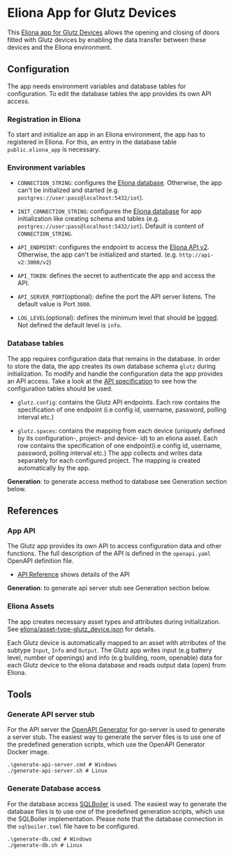 # Eliona App for Glutz Devices
  
This [Eliona app for Glutz Devices](https://github.com/eliona-smart-building-assistant/glutz-app) allows the opening and closing of doors fitted with Glutz devices by enabling the data transfer between these devices and the Eliona environment. 

## Configuration

The app needs environment variables and database tables for configuration. To edit the database tables the app provides its own API access.


### Registration in Eliona ###

To start and initialize an app in an Eliona environment, the app has to registered in Eliona. For this, an entry in the database table `public.eliona_app` is necessary.


### Environment variables

- `CONNECTION_STRING`: configures the [Eliona database](https://github.com/eliona-smart-building-assistant/go-eliona/tree/main/db). Otherwise, the app can't be initialized and started (e.g. `postgres://user:pass@localhost:5432/iot`).

- `INIT_CONNECTION_STRING`: configures the [Eliona database](https://github.com/eliona-smart-building-assistant/go-eliona/tree/main/db) for app initialization like creating schema and tables (e.g. `postgres://user:pass@localhost:5432/iot`). Default is content of `CONNECTION_STRING`.

- `API_ENDPOINT`:  configures the endpoint to access the [Eliona API v2](https://github.com/eliona-smart-building-assistant/eliona-api). Otherwise, the app can't be initialized and started. (e.g. `http://api-v2:3000/v2`)

- `API_TOKEN`: defines the secret to authenticate the app and access the API. 

- `API_SERVER_PORT`(optional): define the port the API server listens. The default value is Port `3000`. 

- `LOG_LEVEL`(optional): defines the minimum level that should be [logged](https://github.com/eliona-smart-building-assistant/go-utils/blob/main/log/README.md). Not defined the default level is `info`.

### Database tables ###

The app requires configuration data that remains in the database. In order to store the data, the app creates its own database schema `glutz` during initialization. To modify and handle the configuration data the app provides an API access. Take a look at the [API specification](https://github.com/eliona-smart-building-assistant/glutz-app/blob/develop/openapi.yaml) to see how the configuration tables should be used.

- `glutz.config`: contains the Glutz API endpoints. Each row contains the specification of one endpoint (i.e config id, username, password, polling interval etc.)

- `glutz.spaces`: contains the mapping from each device (uniquely defined by its configuration-, project- and device- id) to an eliona asset. Each row contains the specification of one endpoint(i.e config id, username, password, polling interval etc.) The app collects and writes data separately for each configured project. The mapping is created automatically by the app.

**Generation**: to generate access method to database see Generation section below.


## References

### App API ###

The Glutz app provides its own API to access configuration data and other functions. The full description of the API is defined in the `openapi.yaml` OpenAPI definition file.

- [API Reference](https://github.com/eliona-smart-building-assistant/glutz-app/blob/develop/openapi.yaml) shows details of the API

**Generation**: to generate api server stub see Generation section below.


### Eliona Assets ###

The app creates necessary asset types and attributes during initialization. See [eliona/asset-type-glutz_device.json](eliona/asset-type-glutz_device.json) for details.

Each Glutz device is automatically mapped to an asset with atrributes of the subtype `Input`, `Info` and `Output`. The Glutz app writes input (e.g battery level, number of openings) and info (e.g building, room, openable) data for each Glutz device to the eliona database and reads output data (open) from Eliona.


## Tools

### Generate API server stub ###

For the API server the [OpenAPI Generator](https://openapi-generator.tech/docs/generators/openapi-yaml) for go-server is used to generate a server stub. The easiest way to generate the server files is to use one of the predefined generation scripts, which use the OpenAPI Generator Docker image.

```
.\generate-api-server.cmd # Windows
./generate-api-server.sh # Linux
```

### Generate Database access ###

For the database access [SQLBoiler](https://github.com/volatiletech/sqlboiler) is used. The easiest way to generate the database files is to use one of the predefined generation scripts, which use the SQLBoiler implementation. Please note that the database connection in the `sqlboiler.toml` file have to be configured.

```
.\generate-db.cmd # Windows
./generate-db.sh # Linux
```
